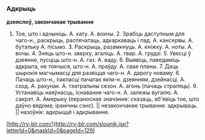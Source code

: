 ### Адкрыць
**дзеяслоў, закончанае трыванне**

1. Тое, што і адчыніць. А. хату. А. вокны. 2. Зрабіць даступным для чаго-н., раскрыць, распячатаць, адкаркаваць і пад. А. кансервы. А. бутэльку А. пісьмо. 3. Раскрыць, разамкнуць. А. кніжку. А. ноты. А. вочы. 4. Зняць што-н. зверху, агаліць. А. твар. А. грудзі. 5. Увесці ў дзеянне, пусціць што-н. А. газ. А. ваду. 6. Выявіць, паведаміць адкрыта, не тоячыся, што-н. А. праўду. А. свае планы. 7. Даць шырокія магчымасці для развіцця чаго-н. А. дарогу новаму. 6. Пачаць што-н., пакласці пачатак якім-н. дзеянням, дзейнасці. А. сход. А. рахунак. А. тэатральны сезон. А. агонь (пачаць страляць). 9. Устанавіць наяўнасць, існаванне чаго-н. А. залежы вугалю. А. сакрэт. А. Амерыку (пераноснае значэнне: сказаць, аб'явіць тое, што даўно вядома; іранічны сэнс). || незакончанае трыванне: адкрываць. || назоўнік: адкрыццё і адкрыванне.

<a rel="author">[http://rv-blr.com/](http://rv-blr.com/slounik.jsp?letterId=0&maskId=0&pageId=129)</a>
